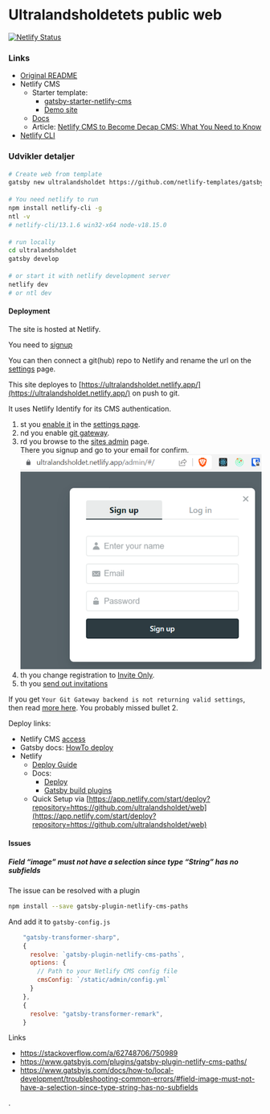 # Ultralandsholdetets public web

[![Netlify Status](https://api.netlify.com/api/v1/badges/bedd6a7b-b961-4835-b884-21104166274d/deploy-status)](https://app.netlify.com/sites/ultralandsholdet/deploys)

### Links

* [Original README](README.org.md)
* Netlify CMS
    * Starter template: 
        * [gatsby-starter-netlify-cms](https://www.gatsbyjs.com/starters/netlify-templates/gatsby-starter-netlify-cms/)
        * [Demo site](https://techhub.p-m.si/)
    * [Docs](https://v1.netlifycms.org/docs/start-with-a-template/)
    * Article: [Netlify CMS to Become Decap CMS: What You Need to Know](https://www.netlify.com/blog/netlify-cms-to-become-decap-cms/)
* [Netlify CLI](https://github.com/netlify/cli)

### Udvikler detaljer

```bash
# Create web from template
gatsby new ultralandsholdet https://github.com/netlify-templates/gatsby-starter-netlify-cms

# You need netlify to run
npm install netlify-cli -g
ntl -v
# netlify-cli/13.1.6 win32-x64 node-v18.15.0

# run locally
cd ultralandsholdet
gatsby develop

# or start it with netlify development server
netlify dev
# or ntl dev
```

#### Deployment

The site is hosted at Netlify.  
  
You need to [signup](https://app.netlify.com/)

You can then connect a git(hub) repo to Netlify and rename the url on the [settings](https://app.netlify.com/sites/ultralandsholdet/settings/general) page.  

This site deployes to [https://ultralandsholdet.netlify.app/](https://ultralandsholdet.netlify.app/) on push to git.  

It uses Netlify Identify for its CMS authentication. 
 
1. st you [enable it](https://docs.netlify.com/visitor-access/identity/#enable-identity-in-the-ui) in the [settings page](https://app.netlify.com/sites/ultralandsholdet/settings/identity).  
2. nd you enable [git gateway](https://app.netlify.com/sites/ultralandsholdet/settings/identity#git-gateway).  
3. rd you browse to the [sites admin](https://ultralandsholdet.netlify.app/admin/#/) page.  
There you signup and go to your email for confirm.  
![netlify-cms-signup](./netlify-cms-signup.png)  
4. th you change registration to [Invite Only](https://app.netlify.com/sites/ultralandsholdet/settings/identity#registration).  
5. th you [send out invitations](https://app.netlify.com/sites/ultralandsholdet/identity)  

If you get `Your Git Gateway backend is not returning valid settings`, then read [more here](https://decapcms.org/docs/add-to-your-site/#backend). You probably missed bullet 2.

Deploy links:

* Netlify CMS [access](https://v1.netlifycms.org/docs/start-with-a-template/)
* Gatsby docs: [HowTo deploy](https://www.gatsbyjs.com/docs/how-to/previews-deploys-hosting/deploying-to-netlify/)
* Netlify 
    * [Deploy Guide](https://www.netlify.com/blog/2016/10/27/a-step-by-step-guide-deploying-a-static-site-or-single-page-app/)
    * Docs: 
        * [Deploy](https://docs.netlify.com/get-started/#deploy-a-project-to-netlify)
        * [Gatsby build plugins](https://docs.netlify.com/integrations/frameworks/gatsby/#essential-gatsby-build-plugin)
    * Quick Setup via [https://app.netlify.com/start/deploy?repository=https://github.com/ultralandsholdet/web](https://app.netlify.com/start/deploy?repository=https://github.com/ultralandsholdet/web)

#### Issues

##### Field “image” must not have a selection since type “String” has no subfields

The issue can be resolved with a plugin

```bash
npm install --save gatsby-plugin-netlify-cms-paths
```

And add it to `gatsby-config.js`

```js
    "gatsby-transformer-sharp",
    {
      resolve: `gatsby-plugin-netlify-cms-paths`,
      options: {
        // Path to your Netlify CMS config file
        cmsConfig: `/static/admin/config.yml`
      }
    },
    {
      resolve: "gatsby-transformer-remark",
    }
```

Links

* https://stackoverflow.com/a/62748706/750989
* https://www.gatsbyjs.com/plugins/gatsby-plugin-netlify-cms-paths/
* https://www.gatsbyjs.com/docs/how-to/local-development/troubleshooting-common-errors/#field-image-must-not-have-a-selection-since-type-string-has-no-subfields

.
